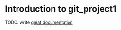 # Introduction to git_project1

TODO: write [great documentation](http://jacobian.org/writing/what-to-write/)
